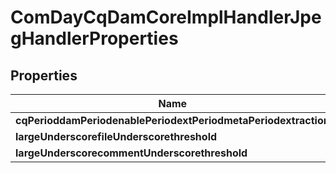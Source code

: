 
# ComDayCqDamCoreImplHandlerJpegHandlerProperties

## Properties
Name | Type | Description | Notes
------------ | ------------- | ------------- | -------------
**cqPerioddamPeriodenablePeriodextPeriodmetaPeriodextraction** | [**ConfigNodePropertyBoolean**](ConfigNodePropertyBoolean.md) |  |  [optional]
**largeUnderscorefileUnderscorethreshold** | [**ConfigNodePropertyInteger**](ConfigNodePropertyInteger.md) |  |  [optional]
**largeUnderscorecommentUnderscorethreshold** | [**ConfigNodePropertyInteger**](ConfigNodePropertyInteger.md) |  |  [optional]



